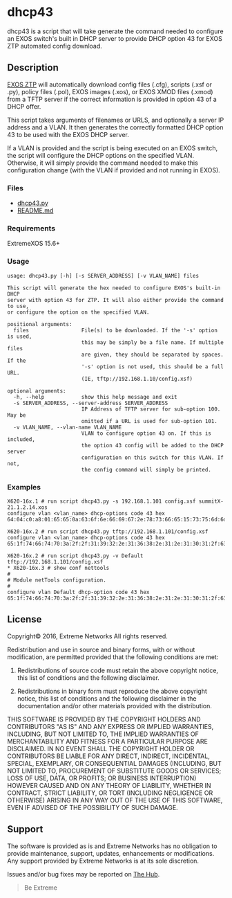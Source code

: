 # dhcp43
dhcp43 is a script that will take generate the command needed to configure an EXOS switch's built in DHCP server to provide DHCP option 43 for EXOS ZTP automated config download.

## Description
[EXOS ZTP](http://documentation.extremenetworks.com/exos/exos_21_1/getting_started/c_zero-touch-provisioning.shtml) will automatically download config files (.cfg), scripts (.xsf or .py), policy files (.pol), EXOS images (.xos), or EXOS XMOD files (.xmod) from a TFTP server if the correct information is provided in option 43 of a DHCP offer. 

This script takes arguments of filenames or URLS, and optionally a server IP address and a VLAN. It then generates the correctly formatted DHCP option 43 to be used with the EXOS DHCP server.

If a VLAN is provided and the script is being executed on an EXOS switch, the script will configure the DHCP options on the specified VLAN. Otherwise, it will simply provide the command needed to make this configuration change (with the VLAN if provided and not running in EXOS).

### Files
* [dhcp43.py](dhcp43.py)
* [README.md](README.md)

### Requirements
ExtremeXOS 15.6+

### Usage
```
usage: dhcp43.py [-h] [-s SERVER_ADDRESS] [-v VLAN_NAME] files

This script will generate the hex needed to configure EXOS's built-in DHCP
server with option 43 for ZTP. It will also either provide the command to use,
or configure the option on the specified VLAN.

positional arguments:
  files                 File(s) to be downloaded. If the '-s' option is used,
                        this may be simply be a file name. If multiple files
                        are given, they should be separated by spaces. If the
                        '-s' option is not used, this should be a full URL.
                        (IE, tftp://192.168.1.10/config.xsf)

optional arguments:
  -h, --help            show this help message and exit
  -s SERVER_ADDRESS, --server-address SERVER_ADDRESS
                        IP Address of TFTP server for sub-option 100. May be
                        omitted if a URL is used for sub-option 101.
  -v VLAN_NAME, --vlan-name VLAN_NAME
                        VLAN to configure option 43 on. If this is included,
                        the option 43 config will be added to the DHCP server
                        configuration on this switch for this VLAN. If not,
                        the config command will simply be printed.
```

### Examples
```
X620-16x.1 # run script dhcp43.py -s 192.168.1.101 config.xsf summitX-21.1.2.14.xos
configure vlan <vlan_name> dhcp-options code 43 hex 64:04:c0:a8:01:65:65:0a:63:6f:6e:66:69:67:2e:78:73:66:65:15:73:75:6d:6d:69:74:58:2d:32:31:2e:31:2e:32:2e:31:34:2e:78:6f:73
```

```
X620-16x.2 # run script dhcp43.py tftp://192.168.1.101/config.xsf
configure vlan <vlan_name> dhcp-options code 43 hex 65:1f:74:66:74:70:3a:2f:2f:31:39:32:2e:31:36:38:2e:31:2e:31:30:31:2f:63:6f:6e:66:69:67:2e:78:73:66
```

```
X620-16x.2 # run script dhcp43.py -v Default tftp://192.168.1.101/config.xsf
* X620-16x.3 # show conf nettools
#
# Module netTools configuration.
#
configure vlan Default dhcp-option code 43 hex 65:1f:74:66:74:70:3a:2f:2f:31:39:32:2e:31:36:38:2e:31:2e:31:30:31:2f:63:6f:6e:66:69:67:2e:78:73:66
```

## License
Copyright© 2016, Extreme Networks
All rights reserved.

Redistribution and use in source and binary forms, with or without modification,
are permitted provided that the following conditions are met:

1. Redistributions of source code must retain the above copyright notice, this
list of conditions and the following disclaimer.

2. Redistributions in binary form must reproduce the above copyright notice,
this list of conditions and the following disclaimer in the documentation
and/or other materials provided with the distribution.

THIS SOFTWARE IS PROVIDED BY THE COPYRIGHT HOLDERS AND CONTRIBUTORS "AS IS" AND
ANY EXPRESS OR IMPLIED WARRANTIES, INCLUDING, BUT NOT LIMITED TO, THE IMPLIED
WARRANTIES OF MERCHANTABILITY AND FITNESS FOR A PARTICULAR PURPOSE ARE
DISCLAIMED. IN NO EVENT SHALL THE COPYRIGHT HOLDER OR CONTRIBUTORS BE LIABLE
FOR ANY DIRECT, INDIRECT, INCIDENTAL, SPECIAL, EXEMPLARY, OR CONSEQUENTIAL
DAMAGES (INCLUDING, BUT NOT LIMITED TO, PROCUREMENT OF SUBSTITUTE GOODS OR
SERVICES; LOSS OF USE, DATA, OR PROFITS; OR BUSINESS INTERRUPTION) HOWEVER
CAUSED AND ON ANY THEORY OF LIABILITY, WHETHER IN CONTRACT, STRICT LIABILITY,
OR TORT (INCLUDING NEGLIGENCE OR OTHERWISE) ARISING IN ANY WAY OUT OF THE USE
OF THIS SOFTWARE, EVEN IF ADVISED OF THE POSSIBILITY OF SUCH DAMAGE.

## Support
The software is provided as is and Extreme Networks has no obligation to provide
maintenance, support, updates, enhancements or modifications.
Any support provided by Extreme Networks is at its sole discretion.

Issues and/or bug fixes may be reported on [The Hub](https://community.extremenetworks.com/).

>Be Extreme
